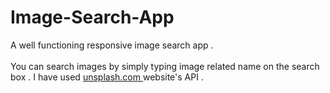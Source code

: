 # Image-Search-App

<p>
  A well functioning responsive image search app .<br>
  <br>
  You can search images by simply typing image related name on the search box . I have used <a href = "unsplash.com"> unsplash.com </a> website's API .
</p>
